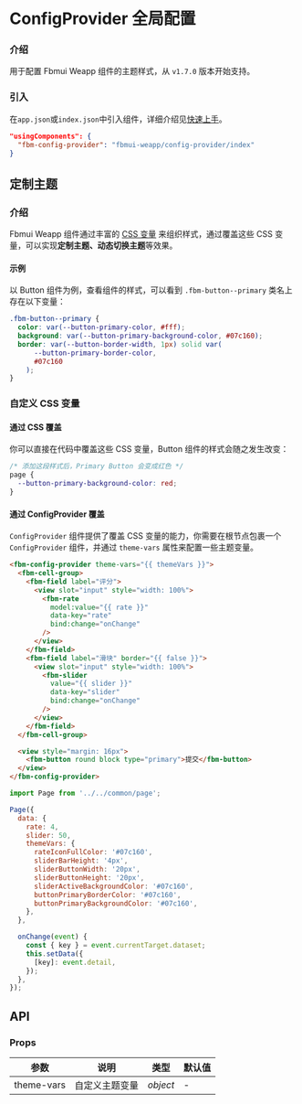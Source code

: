 # ConfigProvider 全局配置

### 介绍

用于配置 Fbmui Weapp 组件的主题样式，从 `v1.7.0` 版本开始支持。

### 引入

在`app.json`或`index.json`中引入组件，详细介绍见[快速上手](#/quickstart#yin-ru-zu-jian)。

```json
"usingComponents": {
  "fbm-config-provider": "fbmui-weapp/config-provider/index"
}
```

## 定制主题

### 介绍

Fbmui Weapp 组件通过丰富的 [CSS 变量](https://developer.mozilla.org/zh-CN/docs/Web/CSS/Using_CSS_custom_properties) 来组织样式，通过覆盖这些 CSS 变量，可以实现**定制主题、动态切换主题**等效果。

#### 示例

以 Button 组件为例，查看组件的样式，可以看到 `.fbm-button--primary` 类名上存在以下变量：

```css
.fbm-button--primary {
  color: var(--button-primary-color, #fff);
  background: var(--button-primary-background-color, #07c160);
  border: var(--button-border-width, 1px) solid var(
      --button-primary-border-color,
      #07c160
    );
}
```

### 自定义 CSS 变量

#### 通过 CSS 覆盖

你可以直接在代码中覆盖这些 CSS 变量，Button 组件的样式会随之发生改变：

```css
/* 添加这段样式后，Primary Button 会变成红色 */
page {
  --button-primary-background-color: red;
}
```

#### 通过 ConfigProvider 覆盖

`ConfigProvider` 组件提供了覆盖 CSS 变量的能力，你需要在根节点包裹一个 `ConfigProvider` 组件，并通过 `theme-vars` 属性来配置一些主题变量。

```html
<fbm-config-provider theme-vars="{{ themeVars }}">
  <fbm-cell-group>
    <fbm-field label="评分">
      <view slot="input" style="width: 100%">
        <fbm-rate
          model:value="{{ rate }}"
          data-key="rate"
          bind:change="onChange"
        />
      </view>
    </fbm-field>
    <fbm-field label="滑块" border="{{ false }}">
      <view slot="input" style="width: 100%">
        <fbm-slider
          value="{{ slider }}"
          data-key="slider"
          bind:change="onChange"
        />
      </view>
    </fbm-field>
  </fbm-cell-group>

  <view style="margin: 16px">
    <fbm-button round block type="primary">提交</fbm-button>
  </view>
</fbm-config-provider>
```

```js
import Page from '../../common/page';

Page({
  data: {
    rate: 4,
    slider: 50,
    themeVars: {
      rateIconFullColor: '#07c160',
      sliderBarHeight: '4px',
      sliderButtonWidth: '20px',
      sliderButtonHeight: '20px',
      sliderActiveBackgroundColor: '#07c160',
      buttonPrimaryBorderColor: '#07c160',
      buttonPrimaryBackgroundColor: '#07c160',
    },
  },

  onChange(event) {
    const { key } = event.currentTarget.dataset;
    this.setData({
      [key]: event.detail,
    });
  },
});
```

## API

### Props

| 参数       | 说明           | 类型     | 默认值 |
| ---------- | -------------- | -------- | ------ |
| theme-vars | 自定义主题变量 | _object_ | -      |
